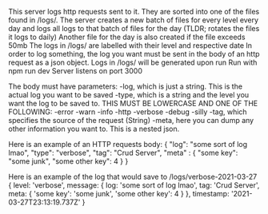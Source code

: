 This server logs http requests sent to it. They are sorted into one of the files found in /logs/.
The server creates a new batch of files for every level every day and logs all logs to that batch of files for the day (TLDR; rotates the files it logs to daily)
Another file for the day is also created if the file exceeds 50mb
The logs in /logs/ are labelled with their level and respective date
In order to log something, the log you want must be sent in the body of an http request as a json object.
Logs in /logs/ will be generated upon run
Run with npm run dev
Server listens on port 3000

The body must have parameters:
  -log, which is just a string. This is the actual log you want to be saved
  -type, which is a string and the level you want the log to be saved to. THIS MUST BE LOWERCASE AND ONE OF THE FOLLOWING:
    -error
    -warn
    -info
    -http
    -verbose
    -debug
    -silly
  -tag, which specifies the source of the request (String)
  -meta, here you can dump any other information you want to. This is a nested json.

Here is an example of an HTTP requests body:
{
    "log": "some sort of log lmao",
    "type": "verbose",
    "tag": "Crud Server",
    "meta" : {
        "some key": "some junk",
        "some other key": 4
    }
}

Here is an example of the log that would save to /logs/verbose-2021-03-27
{
  level: 'verbose',
  message: {
    log: 'some sort of log lmao',
    tag: 'Crud Server',
    meta: { 'some key': 'some junk', 'some other key': 4 }
  },
  timestamp: '2021-03-27T23:13:19.737Z'
}
